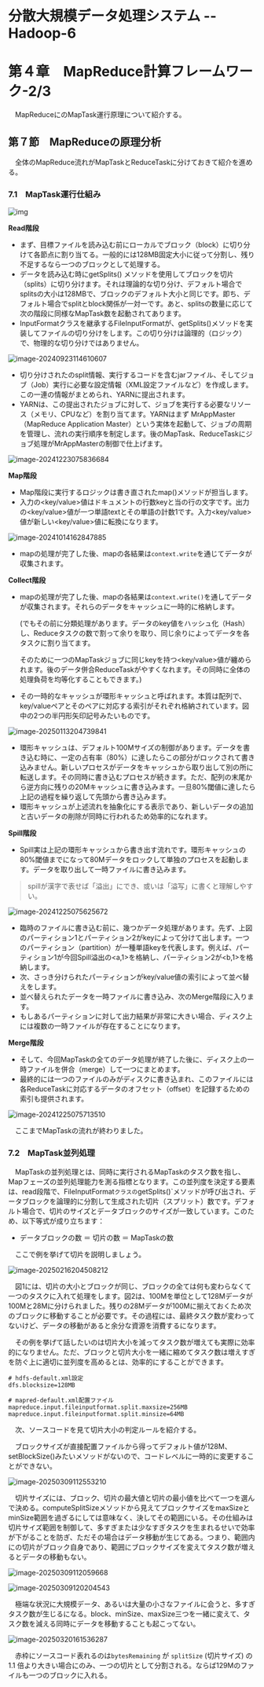 # 分散大規模データ処理システム -- Hadoop-6

# 第４章　MapReduce計算フレームワーク-2/3

　MapReduceにのMapTask運行原理について紹介する。

## 第７節　MapReduceの原理分析

　全体のMapReduce流れがMapTaskとReduceTaskに分けておきて紹介を進める。

### 7.1　MapTask運行仕組み

![img](D:\OneDrive\picture\Typora\BigData\Hadoop\a9b2a382aae117feefb7706a65771940.png)

**Read階段**

- まず、目標ファイルを読み込む前にローカルでブロック（block）に切り分けて各節点に割り当てる。一般的には128MB固定大小に従って分割し、残り不足するなら一つのブロックとして処理する。
- データを読み込む時にgetSplits() メソッドを使用してブロックを切片（splits）に切り分けます。それは理論的な切り分け、デフォルト場合でsplitsの大小は128MBで、ブロックのデフォルト大小と同じです。即ち、デフォルト場合でsplitとblock関係が一対一です。あと、splitsの数量に応じて次の階段に同様なMapTask数を起動されてあります。
- InputFormatクラスを継承するFileInputFormatが、getSplits()メソッドを実装してファイルの切り分けをします。この切り分けは論理的（ロジック）で、物理的な切り分けではありません。

![image-20240923114610607](D:\OneDrive\picture\Typora\BigData\Hadoop\image-20240923114610607.png)

- 切り分けされたのsplit情報、実行するコードを含むjarファイル、そしてジョブ（Job）実行に必要な設定情報（XML設定ファイルなど）を作成します。この一連の情報がまとめられ、YARNに提出されます。
- YARNは、この提出されたジョブに対して、ジョブを実行する必要なリソース（メモリ、CPUなど）を割り当てます。YARNはまず MrAppMaster（MapReduce Application Master）という実体を起動して、ジョブの周期を管理し、流れの実行順序を制定します。後のMapTask、ReduceTaskにジョブ処理がMrAppMasterの制御で仕上げます。

![image-20241223075836684](D:\OneDrive\picture\Typora\BigData\Hadoop\image-20241223075836684.png)

**Map階段**

- Map階段に実行するロジックは書き直されたmap()メソッドが担当します。
- 入力の<key/value>値はドキュメントの行数keyと当の行の文字です。出力の<key/value>値が一つ単語textとその単語の計数1です。入力<key/value>値が新しい<key/value>値に転換になります。

![image-20241014162847885](D:\OneDrive\picture\Typora\BigData\Hadoop\image-20241014162847885.png)

- mapの処理が完了した後、mapの各結果は`context.write`を通じてデータが収集されます。

**Collect階段**

- mapの処理が完了した後、mapの各結果は`context.write()`を通してデータが収集されます。それらのデータをキャッシュに一時的に格納します。

  (でもその前に分類処理があります。データのkey値をハッシュ化（Hash）し、Reduceタスクの数で割って余りを取り、同じ余りによってデータを各タスクに割り当てます。

  そのために一つのMapTaskジョブに同じkeyを持つ<key/value>値が纏められます。後のデータ併合ReduceTaskがやすくなれます。その同時に全体の処理負荷を均等化することもできます。)

- その一時的なキャッシュが環形キャッシュと呼ばれます。本質は配列で、key/valueペアとそのペアに対応する索引がそれぞれ格納されています。図中の2つの半円形矢印記号みたいものです。

![image-20250113204739841](D:\OneDrive\picture\Typora\BigData\Hadoop\image-20250113204739841.png)

- 環形キャッシュは、デフォルト100Mサイズの制御があります。データを書き込む時に、一定の占有率（80%）に達したらこの部分がロックされて書き込みません。新しいプロセスがデータをキャッシュから取り出して別の所に転送します。その同時に書き込むプロセスが続きます。ただ、配列の末尾から逆方向に残りの20Mキャッシュに書き込みます。一旦80%閾値に達したら上記の過程を繰り返して先頭から書き込みます。
- 環形キャッシュが上述流れを抽象化にする表示であり、新しいデータの追加と古いデータの削除が同時に行われるため効率的になれます。

**Spill階段**

- Spill実は上記の環形キャッシュから書き出す流れです。環形キャッシュの80%閾値までになって80Mデータをロックして単独のプロセスを起動します。データを取り出して一時ファイルに書き込みます。

> spillが漢字で表せば「溢出」にでき、或いは「溢写」に書くと理解しやすい。

![image-20241225075625672](D:\OneDrive\picture\Typora\BigData\Hadoop\image-20241225075625672.png)

- 臨時のファイルに書き込む前に、幾つかデータ処理があります。先ず、上図のパーティション1とパーティション2がkeyによって分けて出します。一つのパーティション（partition）が一種単語keyを代表します。例えば、パーティション1が今回Spill溢出の<a,1>を格納し、パーティション2が<b,1>を格納します。
- 次、さっき分けられたパーティションがkey/value値の索引によって並べ替えをします。
- 並べ替えられたデータを一時ファイルに書き込み、次のMerge階段に入ります。
- もしあるパーティションに対して出力結果が非常に大きい場合、ディスク上には複数の一時ファイルが存在することになります。

**Merge階段**

- そして、今回MapTaskの全てのデータ処理が終了した後に、ディスク上の一時ファイルを併合（merge）して一つにまとめます。
- 最終的には一つのファイルのみがディスクに書き込まれ、このファイルには各ReduceTaskに対応するデータのオフセット（offset）を記録するための索引も提供されます。

![image-20241225075713510](D:\OneDrive\picture\Typora\BigData\Hadoop\image-20241225075713510.png)

　ここまでMapTaskの流れが終わりました。

### 7.2　MapTask並列処理

　MapTaskの並列処理とは、同時に実行されるMapTaskのタスク数を指し、Mapフェーズの並列処理能力を測る指標となります。この並列度を決定する要素は、read段階で、FileInputFormat`クラスの`getSplits()`メソッドが呼び出され、データブロックを論理的に分割して生成された切片（スプリット）数です。デフォルト場合で、切片のサイズとデータブロックのサイズが一致しています。このため、以下等式が成り立ちます：

- データブロックの数 ＝ 切片の数 ＝ MapTaskの数

　ここで例を挙げて切片を説明しましょう。

![image-20250216204508212](D:\OneDrive\picture\Typora\BigData\Hadoop\image-20250216204508212.png)

　図1には、切片の大小とブロックが同じ、ブロックの全ては何も変わらなくて一つのタスクに入れて処理をします。図2は、100Mを単位として128Mデータが100Mと28Mに分けられました。残りの28Mデータが100Mに揃えておくため次のブロックに移動することが必要です。その過程には、最終タスク数が変わってないけど、データの移動があると余分な資源を消費するになります。

　その例を挙げて話したいのは切片大小を減ってタスク数が増えても実際に効率的になりません。ただ、ブロックと切片大小を一緒に縮めてタスク数は増えすぎを防ぐ上に適切に並列度を高めるとは、効率的にすることができます。

```
# hdfs-default.xml設定
dfs.blocksize=128MB

# mapred-default.xml配置ファイル
mapreduce.input.fileinputformat.split.maxsize=256MB
mapreduce.input.fileinputformat.split.minsize=64MB
```

　次、ソースコードを見て切片大小の判定ルールを紹介する。

　ブロックサイズが直接配置ファイルから得ってデフォルト値が128M、setBlockSize()みたいメソッドがないので、コードレベルに一時的に変更することができない。

![image-20250309112553210](D:\OneDrive\picture\Typora\BigData\Hadoop\image-20250309112553210.png)

　切片サイズには、ブロック、切片の最大値と切片の最小値を比べて一つを選んで決める。computeSplitSizeメソッドから見えてブロックサイズをmaxSizeとminSize範囲を過ぎるにしては意味なく、決してその範囲にいる。その仕組みは切片サイズ範囲を制御して、多すぎまたは少なすぎタスクを生まれるせいで効率が下がることを防ぎ、ただその場合はデータ移動が生じてある。つまり、範囲内にの切片がブロック自身であり、範囲にブロックサイズを変えてタスク数が増えるとデータの移動もない。

![image-20250309112059668](D:\OneDrive\picture\Typora\BigData\Hadoop\image-20250309112059668.png)

![image-20250309120204543](D:\OneDrive\picture\Typora\BigData\Hadoop\image-20250309120204543.png)

　極端な状況に大規模データ、あるいは大量の小さなファイルに会うと、多すぎタスク数が生じるになる。block、minSize、maxSize三つを一緒に変えて、タスク数を減える同時にデータを移動することも起こってない。

![image-20250320161536287](D:\OneDrive\picture\Typora\BigData\Hadoop\image-20250320161536287.png)

　赤枠にソースコード表れるのは`bytesRemaining` が `splitSize` (切片サイズ) の 1.1 倍より大きい場合にのみ、一つの切片として分割される。ならば129Mのファイルも一つのブロックに入れる。
